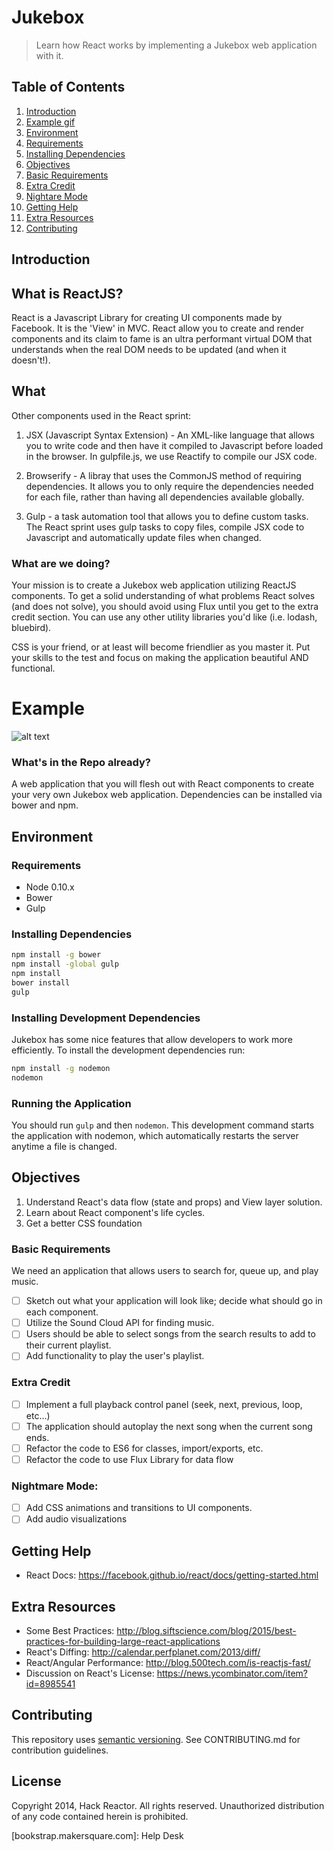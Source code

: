# Jukebox

> Learn how React works by implementing a Jukebox web application with it.

## Table of Contents

1. [Introduction](#introduction)
1. [Example gif](#example) 
1. [Environment](#environment)
  1. [Requirements](#requirements)
  1. [Installing Dependencies](#installing-dependencies)
1. [Objectives](#objectives)
  1. [Basic Requirements](#basic-requirements)
  1. [Extra Credit](#extra-credit)
  1. [Nightare Mode](#nightmare-mode)
1. [Getting Help](#getting-help)
1. [Extra Resources](#extra-resources)
1. [Contributing](#contributing)

## Introduction

## What is ReactJS?
React is a Javascript Library for creating UI components made by Facebook. It is the 'View' in MVC. React allow you to create and render components and its claim to fame is an ultra performant virtual DOM that understands when the real DOM needs to be updated (and when it doesn't!).

## What
Other components used in the React sprint:

1) JSX (Javascript Syntax Extension) - An XML-like language that allows you to write code and then have it compiled to Javascript before loaded in the browser. In gulpfile.js, we use Reactify to compile our JSX code.

2) Browserify - A libray that uses the CommonJS method of requiring dependencies. It allows you to only require the dependencies needed for each file, rather than having all dependencies available globally.

3) Gulp - a task automation tool that allows you to define custom tasks. The React sprint uses gulp tasks to copy files, compile JSX code to Javascript and automatically update files when changed.


### What are we doing?

Your mission is to create a Jukebox web application utilizing ReactJS components.
To get a solid understanding of what problems React solves (and does not solve),
you should avoid using Flux until you get to the extra credit section. You can
use any other utility libraries you'd like (i.e. lodash, bluebird).

CSS is your friend, or at least will become friendlier as you master it. Put
your skills to the test and focus on making the application beautiful AND
functional.

# Example
![alt text](https://github.com/IrvingAxelB/MKS26-jukebox/blob/solutionRefactor/example.gif)

### What's in the Repo already?

A web application that you will flesh out with React components
to create your very own Jukebox web application. Dependencies can be installed
via bower and npm.

## Environment

### Requirements

  - Node 0.10.x
  - Bower
  - Gulp

### Installing Dependencies

```bash
npm install -g bower
npm install -global gulp
npm install
bower install
gulp
```

### Installing Development Dependencies

Jukebox has some nice features that allow developers to work more efficiently.
To install the development dependencies run:

```bash
npm install -g nodemon
nodemon
```

### Running the Application

You should run `gulp` and then `nodemon`. This development command starts the application with nodemon, which automatically
restarts the server anytime a file is changed.

## Objectives

  1. Understand React's data flow (state and props) and View layer solution.
  1. Learn about React component's life cycles.
  1. Get a better CSS foundation

### Basic Requirements

We need an application that allows users to search for, queue up, and play music.

  - [ ] Sketch out what your application will look like; decide what should go in each component.
  - [ ] Utilize the Sound Cloud API for finding music.
  - [ ] Users should be able to select songs from the search results to add to their current playlist.
  - [ ] Add functionality to play the user's playlist.

### Extra Credit

  - [ ] Implement a full playback control panel (seek, next, previous, loop, etc...)
  - [ ] The application should autoplay the next song when the current song ends.
  - [ ] Refactor the code to ES6 for classes, import/exports, etc.
  - [ ] Refactor the code to use Flux Library for data flow

### Nightmare Mode:

  - [ ] Add CSS animations and transitions to UI components.
  - [ ] Add audio visualizations

## Getting Help

  - React Docs: https://facebook.github.io/react/docs/getting-started.html

## Extra Resources

  - Some Best Practices: http://blog.siftscience.com/blog/2015/best-practices-for-building-large-react-applications
  - React's Diffing: http://calendar.perfplanet.com/2013/diff/
  - React/Angular Performance: http://blog.500tech.com/is-reactjs-fast/
  - Discussion on React's License: https://news.ycombinator.com/item?id=8985541

## Contributing

This repository uses [semantic versioning][].
See CONTRIBUTING.md for contribution guidelines.

## License

Copyright 2014, Hack Reactor. All rights reserved. Unauthorized distribution of
any code contained herein is prohibited.

[node-inspector]: https://github.com/node-inspector/node-inspector
[semantic versioning]: http://semver.org/spec/v2.0.0.html
[CONTRIBUTING.md]: CONTRIBUTING.md
[bookstrap.makersquare.com]: Help Desk

